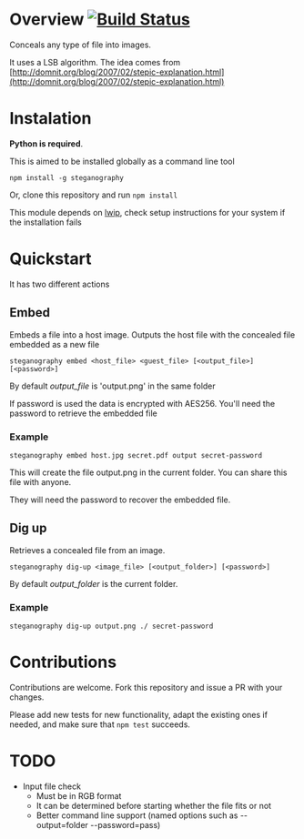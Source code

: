 # Overview [![Build Status](https://travis-ci.org/rodrigouroz/steganography.svg?branch=master)](https://travis-ci.org/rodrigouroz/steganography)

Conceals any type of file into images.

It uses a LSB algorithm. The idea comes from [http://domnit.org/blog/2007/02/stepic-explanation.html](http://domnit.org/blog/2007/02/stepic-explanation.html)

# Instalation

**Python is required**.

This is aimed to be installed globally as a command line tool

`
npm install -g steganography
`

Or, clone this repository and run `npm install`

This module depends on [lwip](https://github.com/EyalAr/lwip#installation), check setup instructions for your system if the installation fails

# Quickstart

It has two different actions

## Embed

Embeds a file into a host image. Outputs the host file with the concealed file embedded as a new file

`steganography embed <host_file> <guest_file> [<output_file>] [<password>]`

By default *output_file* is 'output.png' in the same folder

If password is used the data is encrypted with AES256. You'll need the password to retrieve the embedded file

### Example

`steganography embed host.jpg secret.pdf output secret-password`

This will create the file output.png in the current folder. You can share this file with anyone.

They will need the password to recover the embedded file.

## Dig up

Retrieves a concealed file from an image.

`steganography dig-up <image_file> [<output_folder>] [<password>]`

By default *output_folder* is the current folder.

### Example

`steganography dig-up output.png ./ secret-password`

# Contributions

Contributions are welcome. Fork this repository and issue a PR with your changes.

Please add new tests for new functionality, adapt the existing ones if needed, and make sure that `npm test` succeeds.

# TODO

* Input file check
  * Must be in RGB format
  * It can be determined before starting whether the file fits or not
  * Better command line support (named options such as --output=folder --password=pass)
